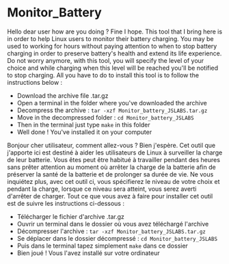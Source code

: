 # Monitor_Battery

Hello dear user how are you doing ? Fine I hope. This tool that I bring here is in order to help Linux users to monitor their battery charging. You may be used to working for hours without paying attention to when to stop battery charging in order to preserve battery's health and extend its life experience. Do not worry anymore, with this tool, you will specify the level of your choice and while charging when this level will be reached you'll be notified to stop charging. All you have to do to install this tool is to follow the instructions below :

- Download the archive file .tar.gz
- Open a terminal in the folder where you've downloaded the archive
- Decompress the archive : ``` tar -xzf Monitor_battery_JSLABS.tar.gz ```
- Move in the decompressed folder : ``` cd Monitor_battery_JSLABS ```
- Then in the terminal just type ``` make ``` in this folder
- Well done ! You've installed it on your computer

Bonjour cher utilisateur, comment allez-vous ? Bien j'espère. Cet outil que j'apporte ici est destiné à aider les utilisateurs de Linux à surveiller la charge de leur batterie. Vous êtes peut être habitué à travailler pendant des heures sans prêter attention au moment où arrêter la charge de la batterie afin de préserver la santé de la batterie et de prolonger sa durée de vie. Ne vous inquiétez plus, avec cet outil ci, vous spécifierez le niveau de votre choix et pendant la charge, lorsque ce niveau sera atteint, vous serez averti d'arrêter de charger. Tout ce que vous avez à faire pour installer cet outil est de suivre les instructions ci-dessous :

- Télécharger le fichier d'archive .tar.gz
- Ouvrir un terminal dans le dossier où vous avez téléchargé l'archive
- Décompresser l'archive : ``` tar -xzf Monitor_battery_JSLABS.tar.gz ```
- Se déplacer dans le dossier décompressé : ``` cd Monitor_battery_JSLABS ```
- Puis dans le terminal tapez simplement ``` make ``` dans ce dossier
- Bien joué ! Vous l'avez installé sur votre ordinateur
